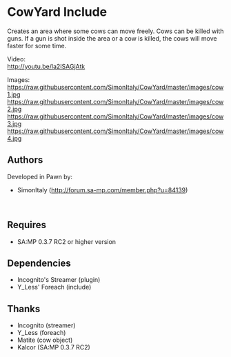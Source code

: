 # CowYard Include
Creates an area where some cows can move freely.
Cows can be killed with guns.
If a gun is shot inside the area or a cow is killed,
the cows will move faster for some time.

Video:<br />
http://youtu.be/la2ISAGjAtk

Images:<br />
https://raw.githubusercontent.com/SimonItaly/CowYard/master/images/cow1.jpg
https://raw.githubusercontent.com/SimonItaly/CowYard/master/images/cow2.jpg
https://raw.githubusercontent.com/SimonItaly/CowYard/master/images/cow3.jpg
https://raw.githubusercontent.com/SimonItaly/CowYard/master/images/cow4.jpg

Authors
-------
Developed in Pawn by:
<br />
- SimonItaly (http://forum.sa-mp.com/member.php?u=84139)
<br />

Requires
--------
* SA:MP 0.3.7 RC2 or higher version

Dependencies
------------
* Incognito's Streamer (plugin)
* Y_Less' Foreach (include)

Thanks
------
* Incognito (streamer)
* Y_Less    (foreach)
* Matite    (cow object)
* Kalcor    (SA:MP 0.3.7 RC2)
